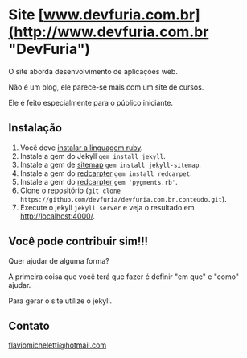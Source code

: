 Site [www.devfuria.com.br](http://www.devfuria.com.br "DevFuria")
=====

O site aborda desenvolvimento de aplicações web.

Não é um blog, ele parece-se mais com um site de cursos.

Ele é feito especialmente para o público iniciante.



Instalação
---

1. Você deve [instalar a linguagem ruby](http://www.devfuria.com.br/linux/cookbook/ruby-on-rails/).
2. Instale a gem do Jekyll `gem install jekyll`.
3. Instale a gem de [sitemap](https://rubygems.org/gems/jekyll-sitemap) `gem install jekyll-sitemap`.
4. Instale a gem do [redcarpter](https://rubygems.org/gems/redcarpet/) `gem install redcarpet`.
5. Instale a gem do [redcarpter](https://rubygems.org/gems/pygments.rb/) `gem 'pygments.rb'`.
6. Clone o repositório (`git clone https://github.com/devfuria/devfuria.com.br.conteudo.git`).
7. Execute o jekyll `jekyll server` e veja o resultado em [http://localhost:4000/](http://localhost:4000/).


Você pode contribuir sim!!!
---

Quer ajudar de alguma forma?

A primeira coisa que você terá que fazer é definir "em que" e "como" ajudar.

Para gerar o site utilize o jekyll.





Contato
---

flaviomicheletti@hotmail.com

